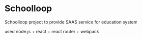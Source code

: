 # Schoolloop
Schoolloop project to provide SAAS service for education system

used node.js + react + react router + webpack
